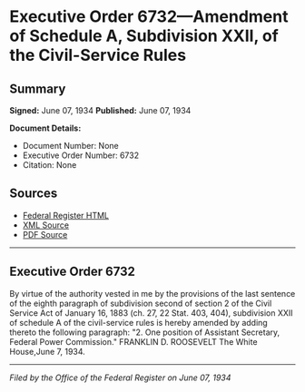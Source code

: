 # Executive Order 6732—Amendment of Schedule A, Subdivision XXII, of the Civil-Service Rules

## Summary

**Signed:** June 07, 1934
**Published:** June 07, 1934

**Document Details:**
- Document Number: None
- Executive Order Number: 6732
- Citation: None

## Sources
- [Federal Register HTML](https://www.presidency.ucsb.edu/documents/executive-order-6732-amendment-schedule-subdivision-xxii-the-civil-service-rules)
- [XML Source](None)
- [PDF Source](None)

---

## Executive Order 6732

By virtue of the authority vested in me by the provisions of the last sentence of the eighth paragraph of subdivision second of section 2 of the Civil Service Act of January 16, 1883 (ch. 27, 22 Stat. 403, 404), subdivision XXII of schedule A of the civil-service rules is hereby amended by adding thereto the following paragraph:
"2. One position of Assistant Secretary, Federal Power Commission."
FRANKLIN D. ROOSEVELT
The White House,June 7, 1934.

---

*Filed by the Office of the Federal Register on June 07, 1934*
